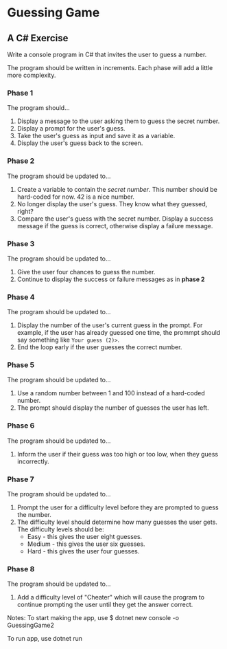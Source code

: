 # Guessing Game

## A C# Exercise

Write a console program in C# that invites the user to guess a number.

The program should be written in increments. Each phase will add a little more complexity.

### Phase 1

The program should...

1. Display a message to the user asking them to guess the secret number.
1. Display a prompt for the user's guess.
1. Take the user's guess as input and save it as a variable.
1. Display the user's guess back to the screen.

### Phase 2

The program should be updated to...

1. Create a variable to contain the _secret number_. This number should be hard-coded for now. 42 is a nice number.
1. No longer display the user's guess. They know what they guessed, right?
1. Compare the user's guess with the secret number. Display a success message if the guess is correct, otherwise display a failure message.

### Phase 3

The program should be updated to...

1. Give the user four chances to guess the number.
1. Continue to display the success or failure messages as in **phase 2**

### Phase 4

The program should be updated to...

1. Display the number of the user's current guess in the prompt.
   For example, if the user has already guessed one time, the prommpt should say something like `Your guess (2)>`.
1. End the loop early if the user guesses the correct number.

### Phase 5

The program should be updated to...

1. Use a random number between 1 and 100 instead of a hard-coded number.
1. The prompt should display the number of guesses the user has left.

### Phase 6

The program should be updated to...

1. Inform the user if their guess was too high or too low, when they guess incorrectly.

### Phase 7

The program should be updated to...

1. Prompt the user for a difficulty level before they are prompted to guess the number.
1. The difficulty level should determine how many guesses the user gets.
   The difficulty levels should be:
   - Easy - this gives the user eight guesses.
   - Medium - this gives the user six guesses.
   - Hard - this gives the user four guesses.

### Phase 8

The program should be updated to...

1. Add a difficulty level of "Cheater" which will cause the program to continue prompting the user until they get the answer correct.

Notes:
To start making the app, use
$ dotnet new console -o GuessingGame2

To run app, use
dotnet run
